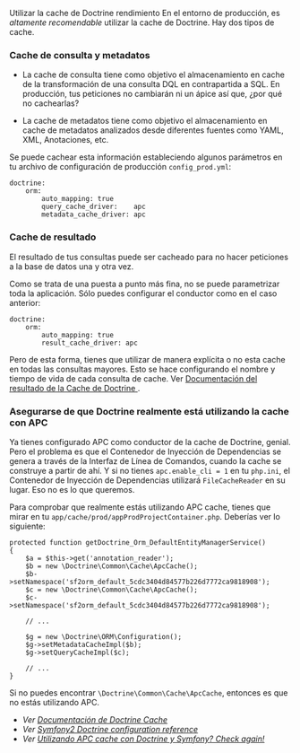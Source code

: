 Utilizar la cache de Doctrine
rendimiento
En el entorno de producción, es _altamente recomendable_ utilizar la cache de Doctrine. Hay dos tipos de cache.

### Cache de consulta y metadatos

* La cache de consulta tiene como objetivo el almacenamiento en cache de la transformación de una consulta DQL en contrapartida a SQL. En producción, tus peticiones no cambiarán ni un ápice así que, ¿por qué no cachearlas?

* La cache de metadatos tiene como objetivo el almacenamiento en cache de metadatos analizados desde diferentes fuentes como YAML, XML, Anotaciones, etc.

Se puede cachear esta información estableciendo algunos parámetros en tu archivo de configuración de producción `config_prod.yml`:

    doctrine:
        orm:
            auto_mapping: true
            query_cache_driver:    apc
            metadata_cache_driver: apc

### Cache de resultado

El resultado de tus consultas puede ser cacheado para no hacer peticiones a la base de datos una y otra vez.

Como se trata de una puesta a punto más fina, no se puede parametrizar toda la aplicación. Sólo puedes configurar el conductor como en el caso anterior:

    doctrine:
        orm:
            auto_mapping: true
            result_cache_driver: apc

Pero de esta forma, tienes que utilizar de manera explícita o no esta cache en todas las consultas mayores. Esto se hace configurando el nombre y tiempo de vida de cada consulta de cache. Ver [Documentación del resultado de la Cache de Doctrine ](http://docs.doctrine-project.org/projects/doctrine-orm/en/latest/reference/caching.html#result-cache).

### Asegurarse de que Doctrine realmente está utilizando la cache con APC

Ya tienes configurado APC como conductor de la cache de Doctrine, genial. Pero el problema es que el Contenedor de Inyección de Dependencias se genera a través de la Interfaz de Línea de Comandos, cuando la cache se construye a partir de ahí. Y si no tienes `apc.enable_cli = 1` en tu `php.ini`, el Contenedor de Inyección de Dependencias utilizará `FileCacheReader` en su lugar. Eso no es lo que queremos.

Para comprobar que realmente estás utilizando APC cache, tienes que mirar en tu `app/cache/prod/appProdProjectContainer.php`. Deberías ver lo siguiente:

    protected function getDoctrine_Orm_DefaultEntityManagerService()
    {
        $a = $this->get('annotation_reader');
        $b = new \Doctrine\Common\Cache\ApcCache();
        $b->setNamespace('sf2orm_default_5cdc3404d84577b226d7772ca9818908');
        $c = new \Doctrine\Common\Cache\ApcCache();
        $c->setNamespace('sf2orm_default_5cdc3404d84577b226d7772ca9818908');

        // ...

        $g = new \Doctrine\ORM\Configuration();
        $g->setMetadataCacheImpl($b);
        $g->setQueryCacheImpl($c);

        // ...
    }

Si no puedes encontrar `\Doctrine\Common\Cache\ApcCache`, entonces es que no estás utilizando APC.

* _Ver [Documentación de Doctrine Cache](http://docs.doctrine-project.org/projects/doctrine-orm/en/latest/reference/caching.html)_
* _Ver [Symfony2 Doctrine configuration reference](http://symfony.com/doc/current/reference/configuration/doctrine.html)_
* _Ver [Utilizando APC cache con Doctrine y Symfony? Check again!](http://gogs.info/2013/05/using-apc-cache-with-doctrine-symfony)_
